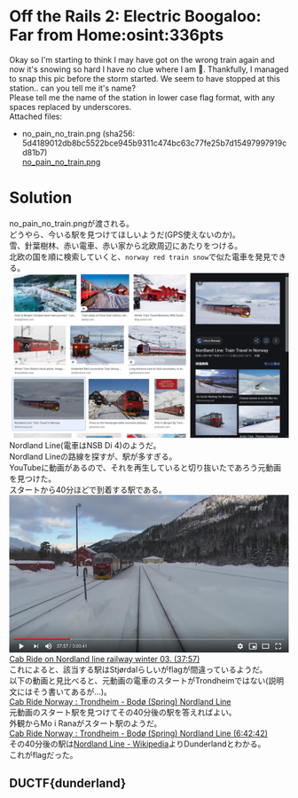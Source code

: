 # Off the Rails 2: Electric Boogaloo: Far from Home:osint:336pts
Okay so I'm starting to think I may have got on the wrong train again and now it's snowing so hard I have no clue where I am 😬. Thankfully, I managed to snap this pic before the storm started. We seem to have stopped at this station.. can you tell me it's name?  
Please tell me the name of the station in lower case flag format, with any spaces replaced by underscores.  
Attached files:  
- no_pain_no_train.png (sha256: 5d4189012db8bc5522bce945b9311c474bc63c77fe25b7d15497997919cd81b7)  
[no_pain_no_train.png](no_pain_no_train.png)  

# Solution
no_pain_no_train.pngが渡される。  
どうやら、今いる駅を見つけてほしいようだ(GPS使えないのか)。  
雪、針葉樹林、赤い電車、赤い家から北欧周辺にあたりをつける。  
北欧の国を順に検索していくと、`norway red train snow`で似た電車を発見できる。  
![gimgs.png](images/gimgs.png)  
Nordland Line(電車はNSB Di 4)のようだ。  
Nordland Lineの路線を探すが、駅が多すぎる。  
YouTubeに動画があるので、それを再生していると切り抜いたであろう元動画を見つけた。  
スタートから40分ほどで到着する駅である。  
![youtube.png](images/youtube.png)  
[Cab Ride on Nordland line railway winter 03. (37:57)](https://youtu.be/jL9vALlM8YQ?t=2277)  
これによると、該当する駅はStjørdalらしいがflagが間違っているようだ。  
以下の動画と見比べると、元動画の電車のスタートがTrondheimではない(説明文にはそう書いてあるが…)。  
[Cab Ride Norway : Trondheim - Bodø (Spring) Nordland Line](https://youtu.be/tnsQ8DjD6YE)  
元動画のスタート駅を見つけてその40分後の駅を答えればよい。  
外観からMo i Ranaがスタート駅のようだ。  
[Cab Ride Norway : Trondheim - Bodø (Spring) Nordland Line (6:42:42)](https://youtu.be/tnsQ8DjD6YE?t=24162)  
その40分後の駅は[Nordland Line - Wikipedia](https://en.wikipedia.org/wiki/Nordland_Line)よりDunderlandとわかる。  
これがflagだった。  

## DUCTF{dunderland}